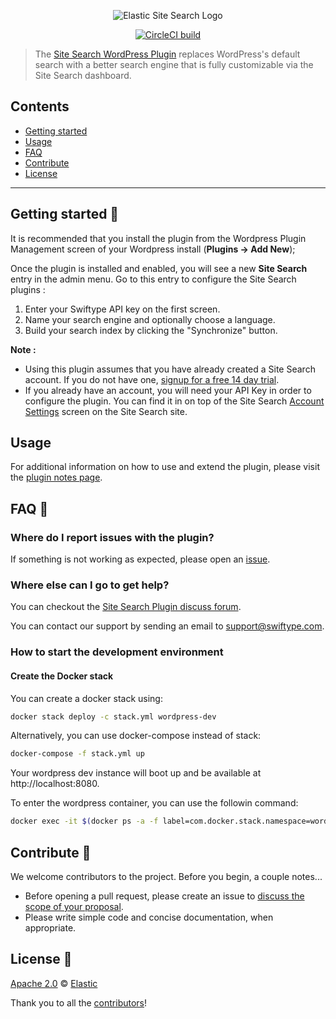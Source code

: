 <p align="center"><img src="https://github.com/swiftype/swiftype-wordpress/blob/master/logo-site-search.png?raw=true" alt="Elastic Site Search Logo"></p>

<p align="center"><a href="https://circleci.com/gh/swiftype/swiftype-wordpress"><img src="https://circleci.com/gh/swiftype/swiftype-wordpress.svg?style=svg" alt="CircleCI build"></a></p>

> The [Site Search WordPress Plugin](https://swiftype.com/wordpress) replaces WordPress's default search with a better search engine that is fully customizable via the Site Search dashboard.

## Contents

- [Getting started](#getting-started-)
- [Usage](#usage)
- [FAQ](#faq-)
- [Contribute](#contribute-)
- [License](#license-)

***

## Getting started 🐣

It is recommended that you install the plugin from the Wordpress Plugin Management screen of your Wordpress install (**Plugins -> Add New**);

Once the plugin is installed and enabled, you will see a new **Site Search** entry in the admin menu. Go to this entry to configure the Site Search plugins :

  1. Enter your Swiftype API key on the first screen.
  3. Name your search engine and optionally choose a language.
  3. Build your search index by clicking the "Synchronize" button.

**Note :**
  * Using this plugin assumes that you have already created a Site Search account. If you do not have one, [signup for a free 14 day trial](https://app.swiftype.com/signup?utm_channel=readme-web&utm_source=wordpress-web).
  * If you already have an account, you will need your API Key in order to configure the plugin. You can find it in on top of the Site Search [Account Settings](https://app.swiftype.com/settings/account) screen on the Site Search site.

## Usage

For additional information on how to use and extend the plugin, please
visit the [plugin notes
page](https://wordpress.org/plugins/swiftype-search/other_notes/).

## FAQ 🔮

### Where do I report issues with the plugin?

If something is not working as expected, please open an [issue](https://github.com/swiftype/swiftype-wordpress/issues/new).

### Where else can I go to get help?

You can checkout the [Site Search Plugin discuss forum](https://wordpress.org/support/plugin/swiftype-search/).

You can contact our support by sending an email to support@swiftype.com.

### How to start the development environment

#### Create the Docker stack

You can create a docker stack using:

```bash
docker stack deploy -c stack.yml wordpress-dev
```

Alternatively, you can use docker-compose instead of stack:

```bash
docker-compose -f stack.yml up
```

Your wordpress dev instance will boot up and be available at http://localhost:8080.

To enter the wordpress container, you can use the followin command:

```bash
docker exec -it $(docker ps -a -f label=com.docker.stack.namespace=wordpress-dev -f expose=80/tcp --format "{{.ID}}") /bin/bash
```


## Contribute 🚀

We welcome contributors to the project. Before you begin, a couple notes...

+ Before opening a pull request, please create an issue to [discuss the scope of your proposal](https://github.com/swiftype/swiftype-wordpress/issues).
+ Please write simple code and concise documentation, when appropriate.

## License 📗

[Apache 2.0](https://github.com/swiftype/swiftype-wordpress/blob/master/LICENSE) © [Elastic](https://github.com/elastic)

Thank you to all the [contributors](https://github.com/swiftype/swiftype-wordpress/graphs/contributors)!
